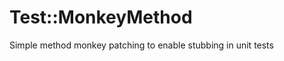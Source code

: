 Test::MonkeyMethod
==================

Simple method monkey patching to enable stubbing in unit tests

